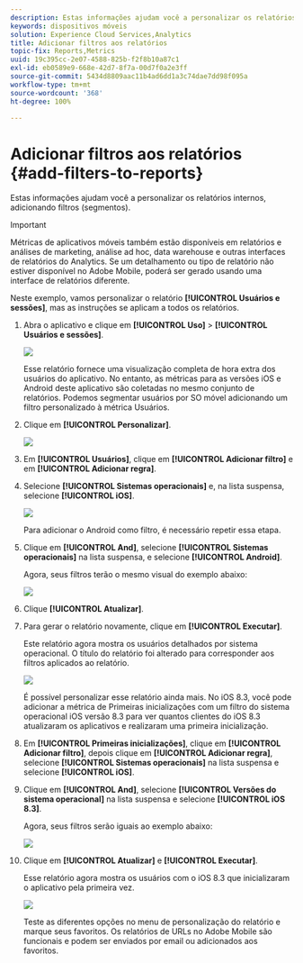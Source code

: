```yaml
---
description: Estas informações ajudam você a personalizar os relatórios internos, adicionando filtros (segmentos).
keywords: dispositivos móveis
solution: Experience Cloud Services,Analytics
title: Adicionar filtros aos relatórios
topic-fix: Reports,Metrics
uuid: 19c395cc-2e07-4588-825b-f2f8b10a87c1
exl-id: eb0589e9-668e-42d7-8f7a-00d7f0a2e3ff
source-git-commit: 5434d8809aac11b4ad6dd1a3c74dae7dd98f095a
workflow-type: tm+mt
source-wordcount: '368'
ht-degree: 100%

---
```


# Adicionar filtros aos relatórios {#add-filters-to-reports}

Estas informações ajudam você a personalizar os relatórios internos, adicionando filtros (segmentos).

>[!IMPORTANT]
>
>Métricas de aplicativos móveis também estão disponíveis em relatórios e análises de marketing, análise ad hoc, data warehouse e outras interfaces de relatórios do Analytics. Se um detalhamento ou tipo de relatório não estiver disponível no Adobe Mobile, poderá ser gerado usando uma interface de relatórios diferente.

Neste exemplo, vamos personalizar o relatório **[!UICONTROL Usuários e sessões]**, mas as instruções se aplicam a todos os relatórios.

1. Abra o aplicativo e clique em **[!UICONTROL Uso]** > **[!UICONTROL Usuários e sessões]**.

   ![](assets/customize1.png)

   Esse relatório fornece uma visualização completa de hora extra dos usuários do aplicativo. No entanto, as métricas para as versões iOS e Android deste aplicativo são coletadas no mesmo conjunto de relatórios. Podemos segmentar usuários por SO móvel adicionando um filtro personalizado à métrica Usuários.

1. Clique em **[!UICONTROL Personalizar]**.

   ![](assets/customize2.png)

1. Em **[!UICONTROL Usuários]**, clique em **[!UICONTROL Adicionar filtro]** e em **[!UICONTROL Adicionar regra]**.

1. Selecione **[!UICONTROL Sistemas operacionais]** e, na lista suspensa, selecione **[!UICONTROL iOS]**.

   ![](assets/customize3.png)

   Para adicionar o Android como filtro, é necessário repetir essa etapa.

1. Clique em **[!UICONTROL And]**, selecione **[!UICONTROL Sistemas operacionais]** na lista suspensa, e selecione **[!UICONTROL Android]**.

   Agora, seus filtros terão o mesmo visual do exemplo abaixo:

   ![](assets/customize4.png)

1. Clique **[!UICONTROL Atualizar]**.
1. Para gerar o relatório novamente, clique em **[!UICONTROL Executar]**.

   Este relatório agora mostra os usuários detalhados por sistema operacional. O título do relatório foi alterado para corresponder aos filtros aplicados ao relatório.

   ![](assets/customize5.png)

   É possível personalizar esse relatório ainda mais. No iOS 8.3, você pode adicionar a métrica de Primeiras inicializações com um filtro do sistema operacional iOS versão 8.3 para ver quantos clientes do iOS 8.3 atualizaram os aplicativos e realizaram uma primeira inicialização.
1. Em **[!UICONTROL Primeiras inicializações]**, clique em **[!UICONTROL Adicionar filtro]**, depois clique em **[!UICONTROL Adicionar regra]**, selecione **[!UICONTROL Sistemas operacionais]** na lista suspensa e selecione **[!UICONTROL iOS]**.
1. Clique em **[!UICONTROL And]**, selecione **[!UICONTROL Versões do sistema operacional]** na lista suspensa e selecione **[!UICONTROL iOS 8.3]**.

   Agora, seus filtros serão iguais ao exemplo abaixo:

   ![](assets/customize6.png)

1. Clique em **[!UICONTROL Atualizar]** e **[!UICONTROL Executar]**.

   Esse relatório agora mostra os usuários com o iOS 8.3 que inicializaram o aplicativo pela primeira vez.

   ![](assets/customize7.png)

   Teste as diferentes opções no menu de personalização do relatório e marque seus favoritos. Os relatórios de URLs no Adobe Mobile são funcionais e podem ser enviados por email ou adicionados aos favoritos.
